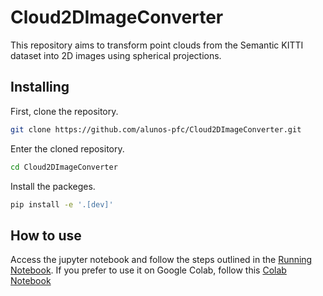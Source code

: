 # Cloud2DImageConverter

<!-- WARNING: THIS FILE WAS AUTOGENERATED! DO NOT EDIT! -->

This repository aims to transform point clouds from the Semantic KITTI
dataset into 2D images using spherical projections.

## Installing

First, clone the repository.

``` sh
git clone https://github.com/alunos-pfc/Cloud2DImageConverter.git
```

Enter the cloned repository.

``` sh
cd Cloud2DImageConverter
```

Install the packeges.

``` sh
pip install -e '.[dev]'
```

## How to use

Access the jupyter notebook and follow the steps outlined in the
[Running Notebook](/Running.ipynb). If you prefer to use it on Google
Colab, follow this [Colab
Notebook](https://colab.research.google.com/drive/1jdMYCYVA_Vkrkh8uYYqcPDdeqvaFjZgE?usp=sharing)
